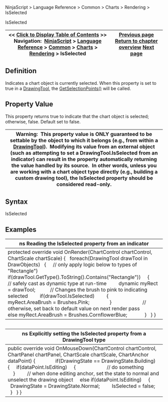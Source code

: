 ﻿
NinjaScript \> Language Reference \> Common \> Charts \> Rendering \> IsSelected

IsSelected

| \<\< [Click to Display Table of Contents](isselected.md) \>\> **Navigation:**     [NinjaScript](ninjascript-1.md) \> [Language Reference](language_reference_wip-1.md) \> [Common](common-1.md) \> [Charts](chart-1.md) \> [Rendering](rendering-1.md) \> IsSelected | [Previous page](isinhittest-1.md) [Return to chapter overview](rendering-1.md) [Next page](isvisibleonchart-1.md) |
| --- | --- |
## Definition
Indicates a chart object is currently selected. When this property is set to true in a [DrawingTool](drawingtool-1.md), the [GetSelectionPoints()](getselectionpoints-1.md) will be called.  
 
## Property Value
This property returns true to indicate that the chart object is selected; otherwise, false. Default set to false.  
 

| Warning:  This property value is ONLY guaranteed to be settable by the object to which it belongs (e.g., from within a [DrawingTool](drawing_tools-1.md)).  Modifying its value from an external object (such as attempting to set a DrawingTool.IsSelected from an indicator) can result in the property automatically returning the value handled by its source.  In other words, unless you are working with a chart object type directly (e.g., building a custom drawing tool), the IsSelected property should be considered read\-only. |
| --- |

## Syntax
IsSelected
## 
## Examples

| ns Reading the IsSelected property from an indicator |
| --- |
| protected override void OnRender(ChartControl chartControl, ChartScale chartScale) {    foreach(DrawingTool drawTool in DrawObjects)    {      // only apply logic below to types of "Rectangle")      if(drawTool.GetType().ToString().Contains("Rectangle"))      {          // safely cast as dynamic type at run\-time          dynamic myRect \= drawTool;            // Changes the brush to pink to indicating selected          if(drawTool.IsSelected)          {                        myRect.AreaBrush \= Brushes.Pink;                }                         // otherwise, set back to default value on next render pass          else myRect.AreaBrush \= Brushes.CornflowerBlue;                }    } } |
## 
## 

| ns Explicitly setting the IsSelected property from a DrawingTool type |
| --- |
| public override void OnMouseDown(ChartControl chartControl, ChartPanel chartPanel, ChartScale chartScale, ChartAnchor dataPoint) {                if(DrawingState \=\= DrawingState.Building)    {      if(dataPoint.IsEditing)      {                         // do something                  }          // when done editing anchor, set the state to normal and unselect the drawing object      else if(dataPoint.IsEditing)      {          DrawingState \= DrawingState.Normal;          IsSelected \= false;      }    } } |
